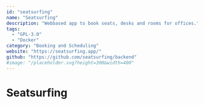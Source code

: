 ```yaml
---
id: "seatsurfing"
name: "Seatsurfing"
description: "Webbased app to book seats, desks and rooms for offices."
tags:
  - "GPL-3.0"
  - "Docker"
category: "Booking and Scheduling"
website: "https://seatsurfing.app/"
github: "https://github.com/seatsurfing/backend"
#image: "/placeholder.svg?height=300&width=400"
---
```


# Seatsurfing
